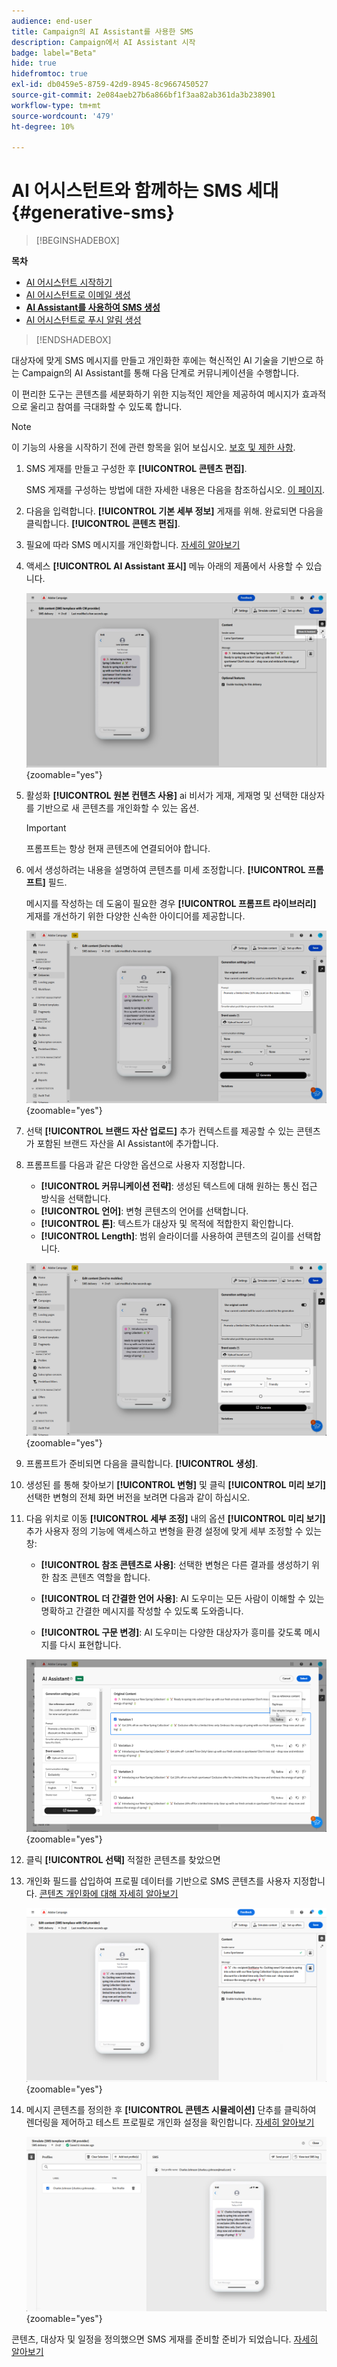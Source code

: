 ```yaml
---
audience: end-user
title: Campaign의 AI Assistant를 사용한 SMS
description: Campaign에서 AI Assistant 시작
badge: label="Beta"
hide: true
hidefromtoc: true
exl-id: db0459e5-8759-42d9-8945-8c9667450527
source-git-commit: 2e084aeb27b6a866bf1f3aa82ab361da3b238901
workflow-type: tm+mt
source-wordcount: '479'
ht-degree: 10%

---
```


# AI 어시스턴트와 함께하는 SMS 세대 {#generative-sms}

>[!BEGINSHADEBOX]

**목차**

* [AI 어시스턴트 시작하기](generative-gs.md)
* [AI 어시스턴트로 이메일 생성](generative-content.md)
* **[AI Assistant를 사용하여 SMS 생성](generative-sms.md)**
* [AI 어시스턴트로 푸시 알림 생성](generative-push.md)

>[!ENDSHADEBOX]

대상자에 맞게 SMS 메시지를 만들고 개인화한 후에는 혁신적인 AI 기술을 기반으로 하는 Campaign의 AI Assistant를 통해 다음 단계로 커뮤니케이션을 수행합니다.

이 편리한 도구는 콘텐츠를 세분화하기 위한 지능적인 제안을 제공하여 메시지가 효과적으로 울리고 참여를 극대화할 수 있도록 합니다.

>[!NOTE]
>
>이 기능의 사용을 시작하기 전에 관련 항목을 읽어 보십시오. [보호 및 제한 사항](generative-gs.md#guardrails-and-limitations).

1. SMS 게재를 만들고 구성한 후 **[!UICONTROL 콘텐츠 편집]**.

   SMS 게재를 구성하는 방법에 대한 자세한 내용은 다음을 참조하십시오. [이 페이지](../sms/create-sms.md).

1. 다음을 입력합니다. **[!UICONTROL 기본 세부 정보]** 게재를 위해. 완료되면 다음을 클릭합니다. **[!UICONTROL 콘텐츠 편집]**.

1. 필요에 따라 SMS 메시지를 개인화합니다. [자세히 알아보기](../sms/content-sms.md)

1. 액세스 **[!UICONTROL AI Assistant 표시]** 메뉴 아래의 제품에서 사용할 수 있습니다.

   ![](assets/sms-genai-1.png){zoomable=&quot;yes&quot;}

1. 활성화 **[!UICONTROL 원본 컨텐츠 사용]** ai 비서가 게재, 게재명 및 선택한 대상자를 기반으로 새 콘텐츠를 개인화할 수 있는 옵션.

   >[!IMPORTANT]
   >
   > 프롬프트는 항상 현재 콘텐츠에 연결되어야 합니다.

1. 에서 생성하려는 내용을 설명하여 콘텐츠를 미세 조정합니다. **[!UICONTROL 프롬프트]** 필드.

   메시지를 작성하는 데 도움이 필요한 경우 **[!UICONTROL 프롬프트 라이브러리]** 게재를 개선하기 위한 다양한 신속한 아이디어를 제공합니다.

   ![](assets/sms-genai-2.png){zoomable=&quot;yes&quot;}

1. 선택 **[!UICONTROL 브랜드 자산 업로드]** 추가 컨텍스트를 제공할 수 있는 콘텐츠가 포함된 브랜드 자산을 AI Assistant에 추가합니다.

1. 프롬프트를 다음과 같은 다양한 옵션으로 사용자 지정합니다.

   * **[!UICONTROL 커뮤니케이션 전략]**: 생성된 텍스트에 대해 원하는 통신 접근 방식을 선택합니다.
   * **[!UICONTROL 언어]**: 변형 콘텐츠의 언어를 선택합니다.
   * **[!UICONTROL 톤]**: 텍스트가 대상자 및 목적에 적합한지 확인합니다.
   * **[!UICONTROL Length]**: 범위 슬라이더를 사용하여 콘텐츠의 길이를 선택합니다.

   ![](assets/sms-genai-3.png){zoomable=&quot;yes&quot;}

1. 프롬프트가 준비되면 다음을 클릭합니다. **[!UICONTROL 생성]**.

1. 생성된 를 통해 찾아보기 **[!UICONTROL 변형]** 및 클릭 **[!UICONTROL 미리 보기]** 선택한 변형의 전체 화면 버전을 보려면 다음과 같이 하십시오.

1. 다음 위치로 이동 **[!UICONTROL 세부 조정]** 내의 옵션 **[!UICONTROL 미리 보기]** 추가 사용자 정의 기능에 액세스하고 변형을 환경 설정에 맞게 세부 조정할 수 있는 창:

   * **[!UICONTROL 참조 콘텐츠로 사용]**: 선택한 변형은 다른 결과를 생성하기 위한 참조 콘텐츠 역할을 합니다.

   * **[!UICONTROL 더 간결한 언어 사용]**: AI 도우미는 모든 사람이 이해할 수 있는 명확하고 간결한 메시지를 작성할 수 있도록 도와줍니다.

   * **[!UICONTROL 구문 변경]**: AI 도우미는 다양한 대상자가 흥미를 갖도록 메시지를 다시 표현합니다.

   ![](assets/sms-genai-4.png){zoomable=&quot;yes&quot;}

1. 클릭 **[!UICONTROL 선택]** 적절한 콘텐츠를 찾았으면

1. 개인화 필드를 삽입하여 프로필 데이터를 기반으로 SMS 콘텐츠를 사용자 지정합니다. [콘텐츠 개인화에 대해 자세히 알아보기](../personalization/personalize.md)

   ![](assets/sms-genai-5.png){zoomable=&quot;yes&quot;}

1. 메시지 콘텐츠를 정의한 후 **[!UICONTROL 콘텐츠 시뮬레이션]** 단추를 클릭하여 렌더링을 제어하고 테스트 프로필로 개인화 설정을 확인합니다. [자세히 알아보기](../preview-test/preview-content.md)

   ![](assets/sms-genai-6.png){zoomable=&quot;yes&quot;}

콘텐츠, 대상자 및 일정을 정의했으면 SMS 게재를 준비할 준비가 되었습니다. [자세히 알아보기](../monitor/prepare-send.md)
